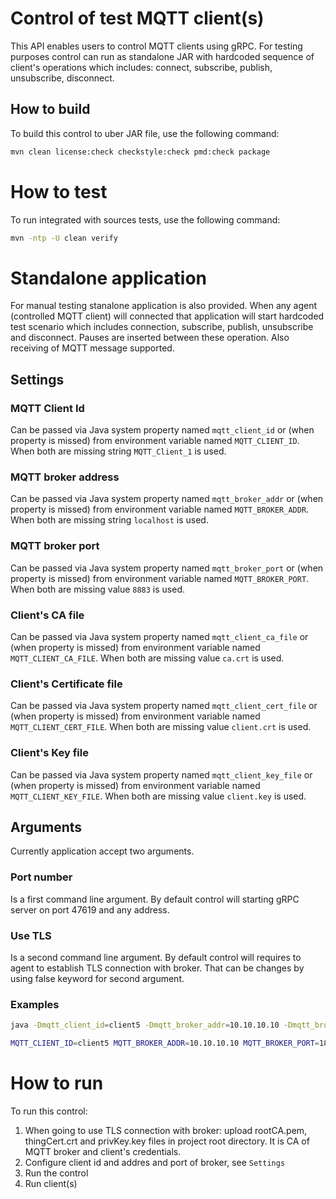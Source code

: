 # Control of test MQTT client(s)

This API enables users to control MQTT clients using gRPC.
For testing purposes control can run as standalone JAR with hardcoded sequence of client's operations which includes: connect, subscribe, publish, unsubscribe, disconnect.

## How to build
To build this control to uber JAR file, use the following command:

```sh
mvn clean license:check checkstyle:check pmd:check package
```

# How to test
To run integrated with sources tests, use the following command:
```sh
mvn -ntp -U clean verify
```

# Standalone application
For manual testing stanalone application is also provided.
When any agent (controlled MQTT client) will connected that application will start hardcoded test scenario which includes connection, subscribe, publish, unsubscribe and disconnect.
Pauses are inserted between these operation. Also receiving of MQTT message supported.

## Settings
### MQTT Client Id
Can be passed via Java system property named `mqtt_client_id` or (when property is missed) from environment variable named `MQTT_CLIENT_ID`.
When both are missing string `MQTT_Client_1` is used.


### MQTT broker address
Can be passed via Java system property named `mqtt_broker_addr` or (when property is missed) from environment variable named `MQTT_BROKER_ADDR`.
When both are missing string `localhost` is used.


### MQTT broker port
Can be passed via Java system property named `mqtt_broker_port` or (when property is missed) from environment variable named `MQTT_BROKER_PORT`.
When both are missing value `8883` is used.


### Client's CA file
Can be passed via Java system property named `mqtt_client_ca_file` or (when property is missed) from environment variable named `MQTT_CLIENT_CA_FILE`.
When both are missing value `ca.crt` is used.


### Client's Certificate file
Can be passed via Java system property named `mqtt_client_cert_file` or (when property is missed) from environment variable named `MQTT_CLIENT_CERT_FILE`.
When both are missing value `client.crt` is used.

### Client's Key file
Can be passed via Java system property named `mqtt_client_key_file` or (when property is missed) from environment variable named `MQTT_CLIENT_KEY_FILE`.
When both are missing value `client.key` is used.

## Arguments
Currently application accept two arguments.

### Port number
Is a first command line argument.
By default control will starting gRPC server on port 47619 and any address.

### Use TLS
Is a second command line argument.
By default control will requires to agent to establish TLS connection with broker.
That can be changes by using false keyword for second argument.

### Examples
```sh
java -Dmqtt_client_id=client5 -Dmqtt_broker_addr=10.10.10.10 -Dmqtt_broker_port=1883 -Dmqtt_client_ca_file=rootCA.crt -Dmqtt_client_cert_file=client1.crt -Dmqtt_client_key_file=client1.key -jar target/aws-greengrass-testing-mqtt-control.jar 47619 true
```

```sh
MQTT_CLIENT_ID=client5 MQTT_BROKER_ADDR=10.10.10.10 MQTT_BROKER_PORT=1883 MQTT_CLIENT_CA_FILE=rootCA.crt MQTT_CLIENT_CERT_FILE=client1.crt MQTT_CLIENT_KEY_FILE=client1.key java -jar target/aws-greengrass-testing-mqtt-control.jar 47619 true
```

# How to run
To run this control:
1. When going to use TLS connection with broker: upload rootCA.pem, thingCert.crt and privKey.key files in project root directory. It is CA of MQTT broker and client's credentials.
2. Configure client id and addres and port of broker, see `Settings`
3. Run the control
4. Run client(s)
